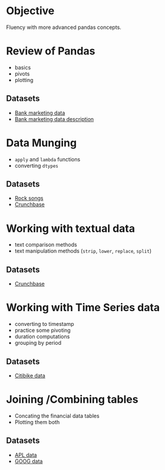 # Objective
Fluency with more advanced pandas concepts.

# Review of Pandas
- basics
- pivots
- plotting

## Datasets
- [Bank marketing data](https://s3-us-west-2.amazonaws.com/ga-dat-2015-suneel/bank.csv)
- [Bank marketing data description](https://s3-us-west-2.amazonaws.com/ga-dat-2015-suneel/bank-names.txt)

# Data Munging
- `apply` and `lambda` functions
- converting `dtypes`

## Datasets
- [Rock songs](https://s3-us-west-2.amazonaws.com/ga-dat-2015-suneel/rock.csv)
- [Crunchbase](https://raw.githubusercontent.com/suneel0101/lesson-plan/master/crunchbase_monthly_export.csv)

 # Working with textual data
 - text comparison methods
 - text manipulation methods (`strip`, `lower`, `replace`, `split`)

## Datasets
- [Crunchbase](https://raw.githubusercontent.com/suneel0101/lesson-plan/master/crunchbase_monthly_export.csv)

# Working with Time Series data
- converting to timestamp
- practice some pivoting
- duration computations
- grouping by period

## Datasets
- [Citibike data](https://s3-us-west-2.amazonaws.com/ga-dat-2015-suneel/datasets/citibike-data-truncated.csv)

# Joining /Combining tables
- Concating the financial data tables
- Plotting them both

## Datasets
- [APL data](https://s3-us-west-2.amazonaws.com/ga-dat-2015-suneel/aapl.csv)
- [GOOG data](https://s3-us-west-2.amazonaws.com/ga-dat-2015-suneel/goog.csv)
